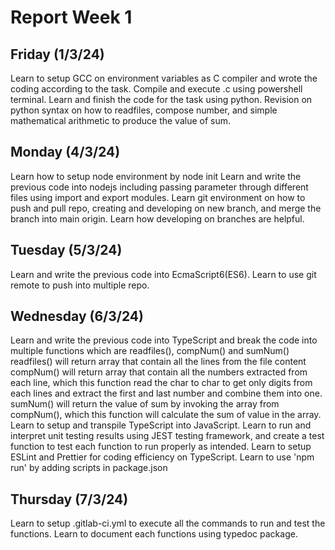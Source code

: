 # Report Week 1

## Friday (1/3/24)
Learn to setup GCC on environment variables as C compiler and wrote the coding according to the task. Compile and execute .c using powershell terminal. Learn and finish the code for the task using python.
Revision on python syntax on how to readfiles, compose number, and simple mathematical arithmetic to produce the value of sum.

## Monday (4/3/24)
Learn how to setup node environment by node init
Learn and write the previous code into nodejs including passing parameter through different files using import and export modules.
Learn git environment on how to push and pull repo, creating and developing on new branch, and merge the branch into main origin.
Learn how developing on branches are helpful.

## Tuesday (5/3/24)
Learn and write the previous code into EcmaScript6(ES6).
Learn to use git remote to push into multiple repo.

## Wednesday (6/3/24)
Learn and write the previous code into TypeScript and break the code into multiple functions which are readfiles(), compNum() and sumNum()
readfiles() will return array that contain all the lines from the file content
compNum() will return array that contain all the numbers extracted from each line, which this function read the char to char to get only digits from each lines and extract the first and last number and combine them into one.
sumNum() will return the value of sum by invoking the array from compNum(), which this function will calculate the sum of value in the array.
Learn to setup and transpile TypeScript into JavaScript.
Learn to run and interpret unit testing results using JEST testing framework, and create a test function to test each function to run properly as intended.
Learn to setup ESLint and Prettier for coding efficiency on TypeScript.
Learn to use 'npm run' by adding scripts in package.json

## Thursday (7/3/24)
Learn to setup .gitlab-ci.yml to execute all the commands to run and test the functions.
Learn to document each functions using typedoc package.

